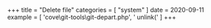 +++
title = "Delete file"
categories = [ "system" ]
date = 2020-09-11
example = [
   'cove\git-tools\git-depart.php', ' unlink('
]
+++
